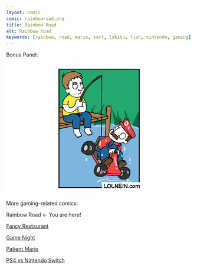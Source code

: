 ```yaml
---
layout: comic
comic: rainbowroad.png
title: Rainbow Road
alt: Rainbow Road
keywords: [rainbow, road, mario, kart, lakitu, fish, nintendo, gaming]
---
```


Bonus Panel:

![Rainbow Road Bonus Panel](/images/rainbowroad_bonus.png)


More gaming-related comics:

Rainbow Road <- You are here!

[Fancy Restaurant](https://lolnein.com/2017/10/27/fancyrestaurant/)

[Game Night](https://lolnein.com/2018/04/30/gamenight/)

[Patient Mario](https://lolnein.com/2019/06/28/patientmario/)

[PS4 vs Nintendo Switch](https://lolnein.com/2016/10/21/ps4vsnintendoswitch/)
